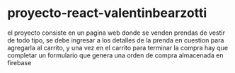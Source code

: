 ﻿# proyecto-react-valentinbearzotti

el proyecto consiste en un pagina web donde se venden prendas de vestir de todo tipo, se debe ingresar a los detalles de la prenda en cuestion para agregarla al carrito, y una vez en el carrito para terminar la compra hay que completar un formulario que genera una orden de compra almacenada en firebase
